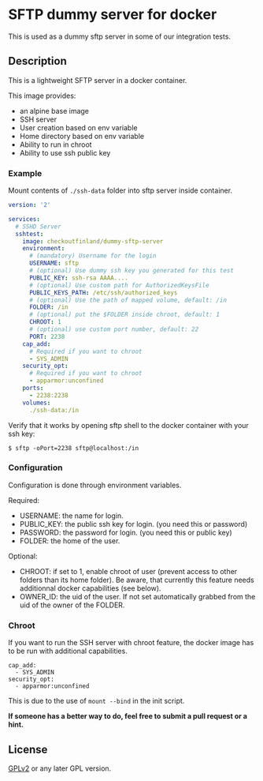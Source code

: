 SFTP dummy server for docker
======================

This is used as a dummy sftp server in some of our integration tests.

## Description

This is a lightweight SFTP server in a docker container.

This image provides:
 - an alpine base image
 - SSH server
 - User creation based on env variable
 - Home directory based on env variable
 - Ability to run in chroot
 - Ability to use ssh public key

### Example

Mount contents of `./ssh-data` folder into sftp server inside container.

```yml
version: '2'

services:
  # SSHD Server
  sshtest:
    image: checkoutfinland/dummy-sftp-server
    environment:
      # (mandatory) Username for the login
      USERNAME: sftp
      # (optional) Use dummy ssh key you generated for this test
      PUBLIC_KEY: ssh-rsa AAAA....
      # (optional) Use custom path for AuthorizedKeysFile
      PUBLIC_KEYS_PATH: /etc/ssh/authorized_keys
      # (optional) Use the path of mapped volume, default: /in
      FOLDER: /in
      # (optional) put the $FOLDER inside chroot, default: 1
      CHROOT: 1
      # (optional) use custom port number, default: 22
      PORT: 2238
    cap_add:
      # Required if you want to chroot
      - SYS_ADMIN
    security_opt:
      # Required if you want to chroot
      - apparmor:unconfined
    ports:
      - 2238:2238
    volumes:
      ./ssh-data:/in
```

Verify that it works by opening sftp shell to the docker container with your ssh key:
```
$ sftp -oPort=2238 sftp@localhost:/in
```

### Configuration

Configuration is done through environment variables. 

Required:
- USERNAME: the name for login.
- PUBLIC_KEY: the public ssh key for login. (you need this or password)
- PASSWORD: the password for login. (you need this or public key)
- FOLDER: the home of the user.

Optional:
- CHROOT: if set to 1, enable chroot of user (prevent access to other folders than its home folder). Be aware, that 
currently this feature needs additionnal docker capabilities (see below).
- OWNER_ID: the uid of the user. If not set automatically grabbed from the uid of the owner of the FOLDER.

### Chroot 

If you want to run the SSH server with chroot feature, the docker image has to be run with additional capabilities.

    cap_add:
      - SYS_ADMIN
    security_opt:
      - apparmor:unconfined

This is due to the use of `mount --bind` in the init script.

**If someone has a better way to do, feel free to submit a pull request or a hint.**

## License

[GPLv2](http://www.fsf.org/licensing/licenses/info/GPLv2.html) or any later GPL version.
